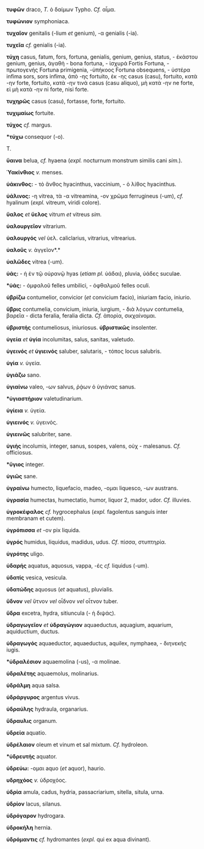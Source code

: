 **τυφῶν** draco, *Τ.* ὁ δαίμων Typho. *Cf.* αἷμα.

**τυφώνιον** symphoniaca.

**τυχαῖον** genitalis (-lium *et* genium), -α genialis (-ia).

**τυχεῖα** *cf.* genialis (-ia).

**τύχη** casus, fatum, fors, fortuna, genialis, genium, genius,
status, - ἑκάστου genium, genius, ἀγαθὴ - bona fortuna, - ἰσχυρά Fortis
Fortuna, - πρωτογενής Fortuna primigenia, -ὑπήκοος Fortuna obsequens, -
ὑστέρα infima sors, sors infima, ἀπὸ -ης fortuito, ἐκ -ης casus (casu),
fortuito, κατὰ -ην forte, fortuito, κατὰ -ην τινά casus (casu aliquo),
μὴ κατὰ -ην ne forte, εἰ μὴ κατὰ -ην ni forte, nisi forte.

**τυχηρῶς** casus (casu), fortasse, forte, fortuito.

**τυχιμαίως** fortuite.

**τύχος** *cf.* margus.

**\*τύχω** consequor (-o).

T.

**ὕαινα** belua, *cf.* hyaena (*expl.* nocturnum monstrum similis cani
*sim.*).

**Ὑακίνθιος** *v.* menses.

**ὑάκινθος:** - τὸ ἄνθος hyacinthus, vaccinium, - ὁ λίθος hyacinthus.

**ὑάλινος:** -η vitrea, τὰ -α vitreamina, -ον χρῶμα ferrugineus (-um),
*cf.* hyalinum (*expl.* vitreum, viridi colore).

**ὕαλος** *et* **ὕελος** vitrum *et* vitreus *sim.*

**ὑαλουργεῖον** vitrarium.

**ὑαλουργός** *vel* ὑελ. caliclarius, vitrarius, vitrearius.

**ὑαλοῦς** *v.* ἀγγεῖον*.*

**ὑαλῶδες** vitrea (-um).

**ὑάς:** - ἡ ἐν τῷ οὐρανῷ hyas (*etiam pl.* ὑάδαι), pluvia, ὑάδες
suculae.

**\*ὑάς:** - ὀμφαλοῦ felles umbilici, - ὀφθαλμοῦ felles oculi.

**ὑβρίζω** contumelior, convicior (*et* convicium facio), iniuriam
facio, iniurio.

**ὕβρις** contumelia, convicium, iniuria, iurgium, - διὰ λόγων
contumelia, βαρεῖα - dicta feralia, feralia dicta. *Cf.* ἀπορία,
σικχαίνομαι.

**ὑβριστής** contumeliosus, iniuriosus. **ὑβριστικῶς** insolenter.

**ὑγεία** *et* **ὑγία** incolumitas, salus, sanitas, valetudo.

**ὑγεινός** *et* **ὑγιεινός** saluber, salutaris, - τόπος locus
salubris.

**ὑγία** *v.* ὑγεία.

**ὑγιάζω** sano.

**ὑγιαίνω** valeo, -ων salvus, ῥᾴων ὁ ὑγιάνας sanus.

**\*ὑγιαστήριον** valetudinarium.

**ὑγίεια** *v.* ὑγεία.

**ὑγιεινός** *v.* ὑγεινός.

**ὑγιεινῶς** salubriter, sane.

**ὑγιής** incolumis, integer, sanus, sospes, valens, οὐχ - malesanus.
*Cf.* officiosus.

**\*ὕγιος** integer.

**ὑγιῶς** sane.

**ὑγραίνω** humecto, liquefacio, madeo, -ομαι liquesco, -ων austrans.

**ὑγρασία** humectas, humectatio, humor, liquor 2, mador, udor. *Cf.*
illuvies.

**ὑγροκέφαλος** *cf.* hygrocephalus (*expl.* fagolentus sanguis inter
membranam et cutem).

**ὑγρόπισσα** *et* -ον pix liquida.

**ὑγρός** humidus, liquidus, madidus, udus. *Cf*. πίσσα, στυπτηρία.

**ὑγρότης** uligo.

**ὑδαρής** aquatus, aquosus, vappa, -ές *cf.* liquidus (-um).

**ὑδατίς** vesica, vesicula.

**ὑδατώδης** aquosus (*et* aquatus), pluvialis.

**ὕδνον** *vel* ὕτνον *vel* οἶδνον *vel* οἶτνον tuber.

**ὕδρα** excetra, hydra, sitiuncula (- ἡ διψάς).

**ὑδραγωγεῖον** *et* **ὑδραγώγιον** aquaeductus, aquagium, aquarium,
aquiductium, ductus.

**ὑδραγωγός** aquaeductor, aquaeductus, aquilex, nymphaea, - διηνεκής
iugis.

**\*ὑδραλέσιον** aquaemolina (-us), -α molinae.

**ὑδραλέτης** aquaemolus, molinarius.

**ὑδράλμη** aqua salsa.

**ὑδράργυρος** argentus vivus.

**ὑδραύλης** hydraula, organarius.

**ὕδραυλις** organum.

**ὑδρεία** aquatio.

**ὑδρέλαιον** oleum et vinum et sal mixtum. *Cf.* hydroleon.

**\*ὑδρευτής** aquator.

**ὑδρεύω:** -ομαι aquo (*et* aquor), haurio.

**υδρηχόος** *v.* ὑδροχόος.

**ὑδρία** amula, cadus, hydria, passacriarium, sitella, situla, urna.

**ὑδρίον** lacus, silanus.

**ὑδρόγαρον** hydrogara.

**ὑδροκήλη** hernia.

**ὑδρόμαντις** *cf.* hydromantes (*expl.* qui ex aqua divinant).
